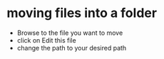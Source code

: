 # moving files into a folder 

- Browse to the file you want to move
- click on Edit this file 
- change the path to your desired path
